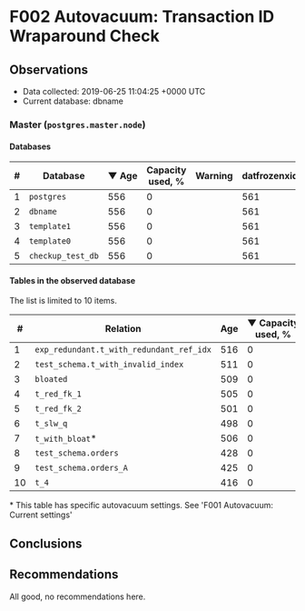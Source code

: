 # F002 Autovacuum: Transaction ID Wraparound Check #

## Observations ##
- Data collected: 2019-06-25 11:04:25 +0000 UTC
- Current database: dbname




### Master (`postgres.master.node`) ###


#### Databases ####


| \# | Database | &#9660;&nbsp;Age | Capacity used, % | Warning | datfrozenxid |
|--|--------|-----|------------------|---------|--------------|
| 1 |`postgres`|556 |0 |  |561 |
| 2 |`dbname`|556 |0 |  |561 |
| 3 |`template1`|556 |0 |  |561 |
| 4 |`template0`|556 |0 |  |561 |
| 5 |`checkup_test_db`|556 |0 |  |561 |


#### Tables in the observed database ####
The list is limited to 10 items.

| \# | Relation | Age | &#9660;&nbsp;Capacity used, % | Warning |rel_relfrozenxid | toast_relfrozenxid |
|---|-------|-----|------------------|---------|-----------------|--------------------|
| 1 |`exp_redundant.t_with_redundant_ref_idx` |516 |0 |  |601 |0 |
| 2 |`test_schema.t_with_invalid_index` |511 |0 |  |606 |0 |
| 3 |`bloated` |509 |0 |  |608 |0 |
| 4 |`t_red_fk_1` |505 |0 |  |612 |0 |
| 5 |`t_red_fk_2` |501 |0 |  |616 |0 |
| 6 |`t_slw_q` |498 |0 |  |619 |0 |
| 7 |`t_with_bloat`\* |506 |0 |  |611 |0 |
| 8 |`test_schema.orders` |428 |0 |  |689 |0 |
| 9 |`test_schema.orders_A` |425 |0 |  |692 |0 |
| 10 |`t_4` |416 |0 |  |701 |0 |


\* This table has specific autovacuum settings. See 'F001 Autovacuum: Current settings'


## Conclusions ##
 


## Recommendations ##
  All good, no recommendations here.
 

